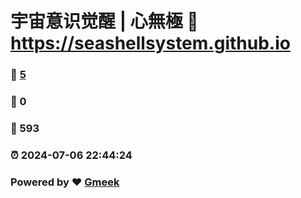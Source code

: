 # 宇宙意识觉醒 | 心無極 :link: https://seashellsystem.github.io 
### :page_facing_up: [5](https://seashellsystem.github.io/tag.html) 
### :speech_balloon: 0 
### :hibiscus: 593 
### :alarm_clock: 2024-07-06 22:44:24 
### Powered by :heart: [Gmeek](https://github.com/Meekdai/Gmeek)
